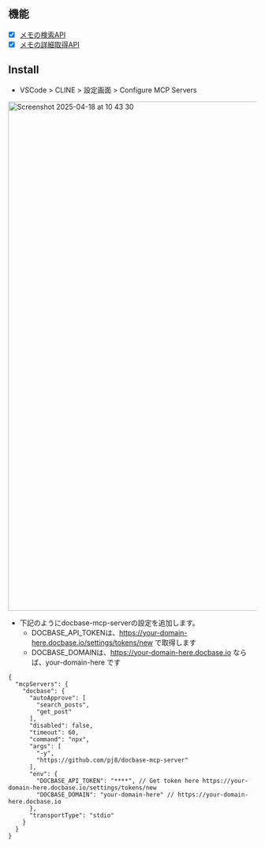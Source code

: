 ## 機能
- [x] [メモの検索API](https://help.docbase.io/posts/92984)
- [x] [メモの詳細取得API](https://help.docbase.io/posts/97204)

## Install

- VSCode > CLINE > 設定画面 > Configure MCP Servers

<img width="1032" alt="Screenshot 2025-04-18 at 10 43 30" src="https://github.com/user-attachments/assets/02f0a4af-94af-4864-9f66-a5c1e92de1b6" />

- 下記のようにdocbase-mcp-serverの設定を追加します。
  - DOCBASE_API_TOKENは、<https://your-domain-here.docbase.io/settings/tokens/new> で取得します
  - DOCBASE_DOMAINは、<https://your-domain-here.docbase.io> ならば、your-domain-here です

```jsonc
{
  "mcpServers": {
    "docbase": {
      "autoApprove": [
        "search_posts",
        "get_post"
      ],
      "disabled": false,
      "timeout": 60,
      "command": "npx",
      "args": [
        "-y",
        "https://github.com/pj8/docbase-mcp-server"
      ],
      "env": {
        "DOCBASE_API_TOKEN": "****", // Get token here https://your-domain-here.docbase.io/settings/tokens/new
        "DOCBASE_DOMAIN": "your-domain-here" // https://your-domain-here.docbase.io
      },
      "transportType": "stdio"
    }
  }
}
```
